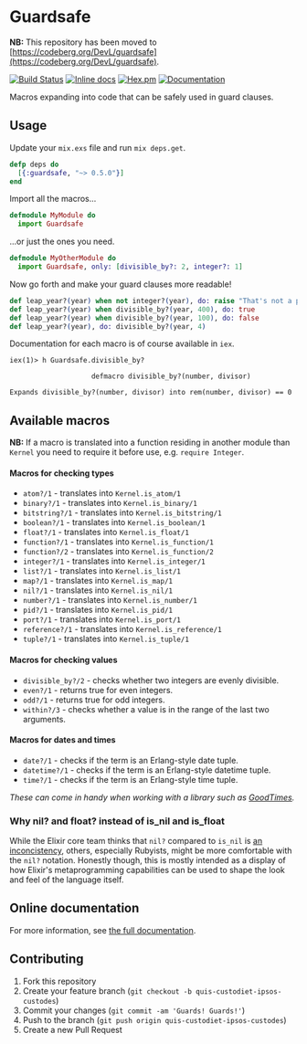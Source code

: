 # Guardsafe

**NB:** This repository has been moved to [https://codeberg.org/DevL/guardsafe](https://codeberg.org/DevL/guardsafe).

[![Build Status](https://travis-ci.org/DevL/guardsafe.svg?branch=master)](https://travis-ci.org/DevL/guardsafe)
[![Inline docs](http://inch-ci.org/github/DevL/guardsafe.svg?branch=master)](http://inch-ci.org/github/DevL/guardsafe)
[![Hex.pm](https://img.shields.io/hexpm/v/guardsafe.svg)](https://hex.pm/packages/guardsafe)
[![Documentation](https://img.shields.io/badge/Documentation-online-c800c8.svg)](http://hexdocs.pm/guardsafe)

Macros expanding into code that can be safely used in guard clauses.

## Usage

Update your `mix.exs` file and run `mix deps.get`.
```elixir
defp deps do
  [{:guardsafe, "~> 0.5.0"}]
end
```

Import all the macros...
```elixir
defmodule MyModule do
  import Guardsafe
```

...or just the ones you need.
```elixir
defmodule MyOtherModule do
  import Guardsafe, only: [divisible_by?: 2, integer?: 1]
```

Now go forth and make your guard clauses more readable!
```elixir
def leap_year?(year) when not integer?(year), do: raise "That's not a proper year!"
def leap_year?(year) when divisible_by?(year, 400), do: true
def leap_year?(year) when divisible_by?(year, 100), do: false
def leap_year?(year), do: divisible_by?(year, 4)
```

Documentation for each macro is of course available in `iex`.
```
iex(1)> h Guardsafe.divisible_by?

                    defmacro divisible_by?(number, divisor)

Expands divisible_by?(number, divisor) into rem(number, divisor) == 0
```

## Available macros

**NB:** If a macro is translated into a function residing in another module
than `Kernel` you need to require it before use, e.g. `require Integer`.

#### Macros for checking types
* `atom?/1` - translates into `Kernel.is_atom/1`
* `binary?/1` - translates into `Kernel.is_binary/1`
* `bitstring?/1` - translates into `Kernel.is_bitstring/1`
* `boolean?/1` - translates into `Kernel.is_boolean/1`
* `float?/1` - translates into `Kernel.is_float/1`
* `function?/1` - translates into `Kernel.is_function/1`
* `function?/2` - translates into `Kernel.is_function/2`
* `integer?/1` - translates into `Kernel.is_integer/1`
* `list?/1` - translates into `Kernel.is_list/1`
* `map?/1` - translates into `Kernel.is_map/1`
* `nil?/1` - translates into `Kernel.is_nil/1`
* `number?/1` - translates into `Kernel.is_number/1`
* `pid?/1` - translates into `Kernel.is_pid/1`
* `port?/1` - translates into `Kernel.is_port/1`
* `reference?/1` - translates into `Kernel.is_reference/1`
* `tuple?/1` - translates into `Kernel.is_tuple/1`

#### Macros for checking values
* `divisible_by?/2` - checks whether two integers are evenly divisible.
* `even?/1` - returns true for even integers.
* `odd?/1` - returns true for odd integers.
* `within?/3` - checks whether a value is in the range of the last two arguments.

#### Macros for dates and times
* `date?/1` - checks if the term is an Erlang-style date tuple.
* `datetime?/1` - checks if the term is an Erlang-style datetime tuple.
* `time?/1` - checks if the term is an Erlang-style time tuple.

_These can come in handy when working with a library such as [GoodTimes](https://github.com/DevL/good_times)._

### Why nil? and float? instead of is_nil and is_float

While the Elixir core team thinks that `nil?` compared to `is_nil` is [an inconcistency](https://groups.google.com/forum/#!topic/elixir-lang-core/FaKJstePFV0), others, especially Rubyists, might be more comfortable with the `nil?` notation. Honestly though, this is mostly intended as a display of how Elixir's metaprogramming capabilities can be used to shape the look and feel of the language itself.

## Online documentation

For more information, see [the full documentation](http://hexdocs.pm/guardsafe).

## Contributing

1. Fork this repository
2. Create your feature branch (`git checkout -b quis-custodiet-ipsos-custodes`)
3. Commit your changes (`git commit -am 'Guards! Guards!'`)
4. Push to the branch (`git push origin quis-custodiet-ipsos-custodes`)
5. Create a new Pull Request
